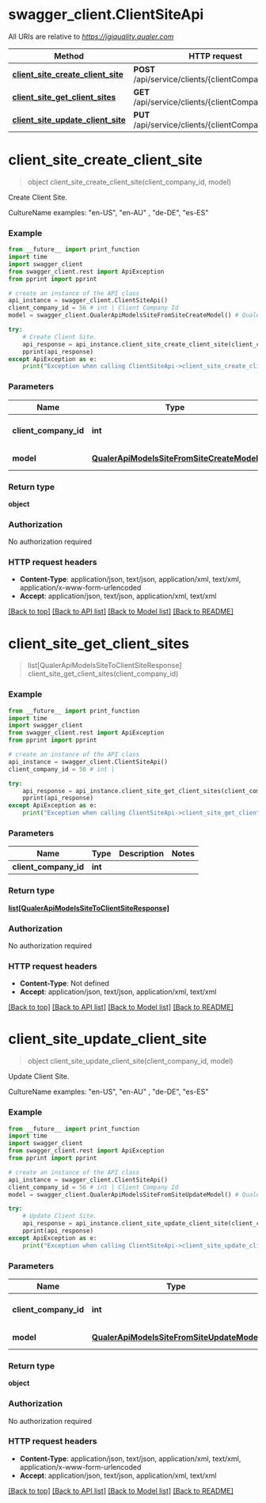 # swagger_client.ClientSiteApi

All URIs are relative to *https://jgiquality.qualer.com*

Method | HTTP request | Description
------------- | ------------- | -------------
[**client_site_create_client_site**](ClientSiteApi.md#client_site_create_client_site) | **POST** /api/service/clients/{clientCompanyId}/sites | Create Client Site.
[**client_site_get_client_sites**](ClientSiteApi.md#client_site_get_client_sites) | **GET** /api/service/clients/{clientCompanyId}/sites | 
[**client_site_update_client_site**](ClientSiteApi.md#client_site_update_client_site) | **PUT** /api/service/clients/{clientCompanyId}/sites | Update Client Site.


# **client_site_create_client_site**
> object client_site_create_client_site(client_company_id, model)

Create Client Site.

CultureName examples: \"en-US\", \"en-AU\" , \"de-DE\", \"es-ES\"

### Example
```python
from __future__ import print_function
import time
import swagger_client
from swagger_client.rest import ApiException
from pprint import pprint

# create an instance of the API class
api_instance = swagger_client.ClientSiteApi()
client_company_id = 56 # int | Client Company Id
model = swagger_client.QualerApiModelsSiteFromSiteCreateModel() # QualerApiModelsSiteFromSiteCreateModel | Site create model

try:
    # Create Client Site.
    api_response = api_instance.client_site_create_client_site(client_company_id, model)
    pprint(api_response)
except ApiException as e:
    print("Exception when calling ClientSiteApi->client_site_create_client_site: %s\n" % e)
```

### Parameters

Name | Type | Description  | Notes
------------- | ------------- | ------------- | -------------
 **client_company_id** | **int**| Client Company Id | 
 **model** | [**QualerApiModelsSiteFromSiteCreateModel**](QualerApiModelsSiteFromSiteCreateModel.md)| Site create model | 

### Return type

**object**

### Authorization

No authorization required

### HTTP request headers

 - **Content-Type**: application/json, text/json, application/xml, text/xml, application/x-www-form-urlencoded
 - **Accept**: application/json, text/json, application/xml, text/xml

[[Back to top]](#) [[Back to API list]](../README.md#documentation-for-api-endpoints) [[Back to Model list]](../README.md#documentation-for-models) [[Back to README]](../README.md)

# **client_site_get_client_sites**
> list[QualerApiModelsSiteToClientSiteResponse] client_site_get_client_sites(client_company_id)



### Example
```python
from __future__ import print_function
import time
import swagger_client
from swagger_client.rest import ApiException
from pprint import pprint

# create an instance of the API class
api_instance = swagger_client.ClientSiteApi()
client_company_id = 56 # int | 

try:
    api_response = api_instance.client_site_get_client_sites(client_company_id)
    pprint(api_response)
except ApiException as e:
    print("Exception when calling ClientSiteApi->client_site_get_client_sites: %s\n" % e)
```

### Parameters

Name | Type | Description  | Notes
------------- | ------------- | ------------- | -------------
 **client_company_id** | **int**|  | 

### Return type

[**list[QualerApiModelsSiteToClientSiteResponse]**](QualerApiModelsSiteToClientSiteResponse.md)

### Authorization

No authorization required

### HTTP request headers

 - **Content-Type**: Not defined
 - **Accept**: application/json, text/json, application/xml, text/xml

[[Back to top]](#) [[Back to API list]](../README.md#documentation-for-api-endpoints) [[Back to Model list]](../README.md#documentation-for-models) [[Back to README]](../README.md)

# **client_site_update_client_site**
> object client_site_update_client_site(client_company_id, model)

Update Client Site.

CultureName examples: \"en-US\", \"en-AU\" , \"de-DE\", \"es-ES\"

### Example
```python
from __future__ import print_function
import time
import swagger_client
from swagger_client.rest import ApiException
from pprint import pprint

# create an instance of the API class
api_instance = swagger_client.ClientSiteApi()
client_company_id = 56 # int | Client Company Id
model = swagger_client.QualerApiModelsSiteFromSiteUpdateModel() # QualerApiModelsSiteFromSiteUpdateModel | Site update model

try:
    # Update Client Site.
    api_response = api_instance.client_site_update_client_site(client_company_id, model)
    pprint(api_response)
except ApiException as e:
    print("Exception when calling ClientSiteApi->client_site_update_client_site: %s\n" % e)
```

### Parameters

Name | Type | Description  | Notes
------------- | ------------- | ------------- | -------------
 **client_company_id** | **int**| Client Company Id | 
 **model** | [**QualerApiModelsSiteFromSiteUpdateModel**](QualerApiModelsSiteFromSiteUpdateModel.md)| Site update model | 

### Return type

**object**

### Authorization

No authorization required

### HTTP request headers

 - **Content-Type**: application/json, text/json, application/xml, text/xml, application/x-www-form-urlencoded
 - **Accept**: application/json, text/json, application/xml, text/xml

[[Back to top]](#) [[Back to API list]](../README.md#documentation-for-api-endpoints) [[Back to Model list]](../README.md#documentation-for-models) [[Back to README]](../README.md)

